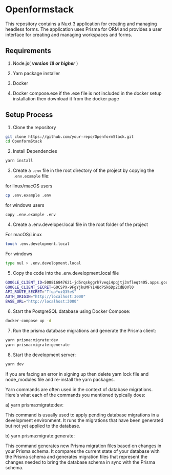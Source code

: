 # Openformstack

This repository contains a Nuxt 3 application for creating and managing headless forms. The application uses Prisma for ORM and provides a user interface for creating and managing workspaces and forms.

## Requirements
1. Node.js( ***version 18 or higher*** )

2. Yarn package installer

3. Docker

4. Docker compose.exe if the .exe file is not included in the docker setup installation then download it from the docker page

## Setup Process

1. Clone the repository

```bash
git clone https://github.com/your-repo/OpenformStack.git
cd OpenformStack
```
2. Install Dependencies
   
```bash
yarn install
```
3. Create a `.env` file in the root directory of the project by copying the `.env.example` file:

for linux/macOS users
```bash
cp .env.example .env
```
for windows users
```bash
copy .env.example .env
```

4. Create a .env.developer.local file in the root folder of the project
   
For macOS/Linux 
```bash
touch .env.development.local
```
For windows
```bash
type nul > .env.development.local
```
5. Copy the code into the .env.development.local file

```bash
GOOGLE_CLIENT_ID=508816847621-jd5rqskggrh7veqi4pqjtj3nfleqt405.apps.googleusercontent.com
GOOGLE_CLIENT_SECRET=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
API_ROUTE_SECRET="Tfqa*oiQ35e$"
AUTH_ORIGIN="http://localhost:3000"
BASE_URL="http://localhost:3000"
```

6. Start the PostgreSQL database using Docker Compose:

```bash
docker-compose up -d
```
7. Run the prisma database migrations and generate the Prisma client:

```bash
yarn prisma:migrate:dev
yarn prisma:migrate:generate
```
8. Start the development server:

```bash
yarn dev
```

If you are facing an error in signing up then delete yarn lock file and node_modules file and re-install the yarn packages.

Yarn commands are often used in the context of database migrations. Here's what each of the commands you mentioned typically does:

a) yarn prisma:migrate:dev:

This command is usually used to apply pending database migrations in a development environment.
It runs the migrations that have been generated but not yet applied to the database.


b) yarn prisma:migrate:generate:

This command generates new Prisma migration files based on changes in your Prisma schema.
It compares the current state of your database with the Prisma schema and generates migration files that represent the changes needed to bring the database schema in sync with the Prisma schema.



